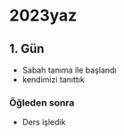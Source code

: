 # 2023yaz

## 1. Gün 

- Sabah tanıma ile başlandı
- kendimizi tanıttık

### Öğleden sonra 
- Ders işledik
